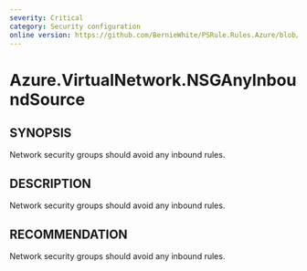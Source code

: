 ```yaml
---
severity: Critical
category: Security configuration
online version: https://github.com/BernieWhite/PSRule.Rules.Azure/blob/master/docs/rules/en-US/Azure.VirtualNetwork.NSGAnyInboundSource.md
---
```


# Azure.VirtualNetwork.NSGAnyInboundSource

## SYNOPSIS

Network security groups should avoid any inbound rules.

## DESCRIPTION

Network security groups should avoid any inbound rules.

## RECOMMENDATION

Network security groups should avoid any inbound rules.

